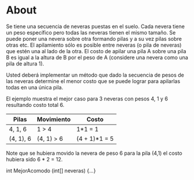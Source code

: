 # About

Se tiene una secuencia de neveras puestas en el suelo. Cada nevera tiene un peso específico pero todas las neveras tienen el mismo tamaño. Se puede poner una nevera sobre otra formando pilas y a su vez pilas sobre otras etc. El apilamiento sólo es posible entre neveras (o pila de neveras) que estén una al lado de la otra. El costo de apilar una pila A sobre una pila B es igual a la altura de B por el peso de A (considere una nevera como una pila de altura 1).

Usted deberá implementar un método que dado la secuencia de pesos de las neveras determine el menor costo que se puede lograr para apilarlas todas en una única pila.

El ejemplo muestra el mejor caso para 3 neveras con pesos 4, 1 y 6 resultando costo total 6.

|Pilas|Movimiento|Costo|
|---|---|---|
|4, 1, 6|1 > 4|1*1 = 1|
|(4, 1), 6|(4, 1) > 6|(4 + 1)*1 = 5|

Note que se hubiera movido la nevera de peso 6 para la pila (4,1) el costo hubiera sido 6 * 2 = 12.

int MejorAcomodo (int[] neveras) {…}